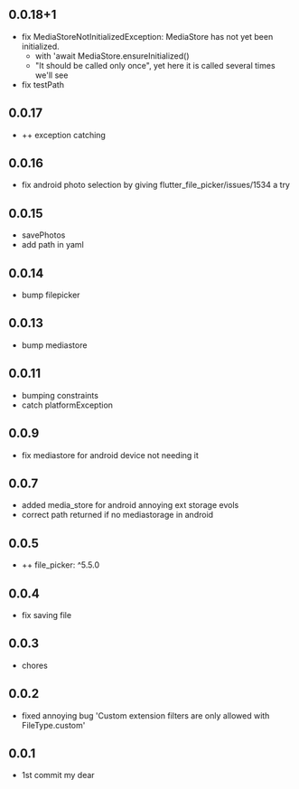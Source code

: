 ## 0.0.18+1

- fix MediaStoreNotInitializedException: MediaStore has not yet been initialized. 
  - with 'await MediaStore.ensureInitialized()
  - "It should be called only once", yet here it is called several times we'll see
- fix testPath

## 0.0.17

- ++ exception catching

## 0.0.16

- fix android photo selection by giving flutter_file_picker/issues/1534 a try

## 0.0.15

- savePhotos
- add path in yaml

## 0.0.14

- bump filepicker

## 0.0.13

- bump mediastore

## 0.0.11

- bumping constraints
- catch platformException

## 0.0.9

- fix mediastore for android device not needing it

## 0.0.7

- added media_store for android annoying ext storage evols
- correct path returned if no mediastorage in android

## 0.0.5

- ++ file_picker: ^5.5.0

## 0.0.4

- fix saving file

## 0.0.3

* chores

## 0.0.2

* fixed annoying bug 'Custom extension filters are only allowed with FileType.custom'

## 0.0.1

* 1st commit my dear
